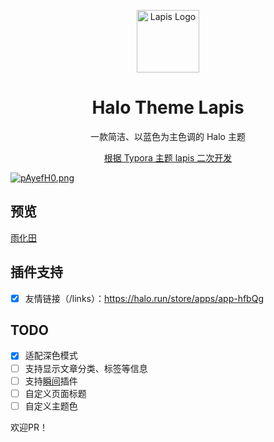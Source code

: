 <p align="center">
  <img alt="Lapis Logo" src="https://s21.ax1x.com/2024/11/07/pAyM9ot.png" width="100">
</p>

<h1 align="center">Halo Theme Lapis</h1>

<p align="center">一款简洁、以蓝色为主色调的 Halo 主题</p>

<p align="center"><a target="_blank" href="https://github.com/YiNNx/typora-theme-lapis">根据 Typora 主题 lapis 二次开发</a></p>

[![pAyefH0.png](https://s21.ax1x.com/2024/11/07/pAyefH0.png)](https://imgse.com/i/pAyefH0)

## 预览

[雨化田](https://blog.azite.cn/)

## 插件支持

- [X] 友情链接（/links）：https://halo.run/store/apps/app-hfbQg

## TODO

- [x] 适配深色模式
- [ ] 支持显示文章分类、标签等信息
- [ ] 支持[瞬间](https://halo.run/store/apps/app-SnwWD)插件
- [ ] 自定义页面标题
- [ ] 自定义主题色

欢迎PR！
